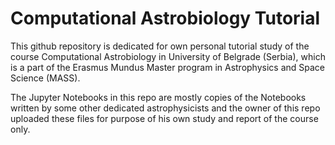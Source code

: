 # Computational Astrobiology Tutorial
This github repository is dedicated for own personal tutorial study of the course Computational Astrobiology in University of Belgrade (Serbia), which is a part of the Erasmus Mundus Master program in Astrophysics and Space Science (MASS). 

The Jupyter Notebooks in this repo are mostly copies of the Notebooks written by some other dedicated astrophysicists and the owner of this repo uploaded these files for purpose of his own study and report of the course only.
